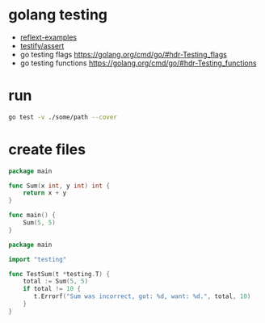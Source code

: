 # golang testing
- [reflext-examples](https://github.com/a8m/reflect-examples)
- [testify/assert](https://godoc.org/github.com/stretchr/testify/assert)
- go testing flags https://golang.org/cmd/go/#hdr-Testing_flags
- go testing functions https://golang.org/cmd/go/#hdr-Testing_functions

# run
```sh
go test -v ./some/path --cover
```

# create files
```go
package main

func Sum(x int, y int) int {
    return x + y
}

func main() {
    Sum(5, 5)
}
```

```go
package main

import "testing"

func TestSum(t *testing.T) {
    total := Sum(5, 5)
    if total != 10 {
       t.Errorf("Sum was incorrect, got: %d, want: %d.", total, 10)
    }
}
```
